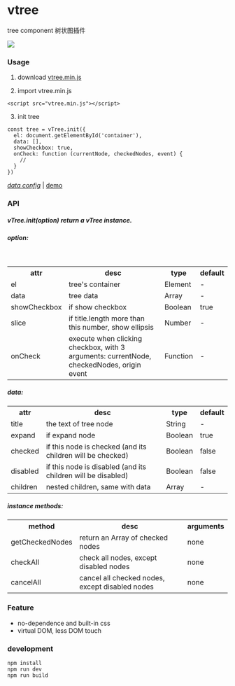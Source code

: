# vtree
tree component  树状图插件

[![](http://ooqymz3vm.bkt.clouddn.com/tree.png)](https://yeild.github.io/vtree/demo.html)

### Usage

1. download [vtree.min.js](https://raw.githubusercontent.com/yeild/vtree/master/dist/vtree.min.js)

2.  import vtree.min.js
```
<script src="vtree.min.js"></script>
```

3. init tree
```
const tree = vTree.init({
  el: document.getElementById('container'),
  data: [],
  showCheckbox: true,
  onCheck: function (currentNode, checkedNodes, event) {
    //
  }
})
```
[*data config*](https://github.com/yeild/vtree/blob/master/demo.html#L43) |
[demo](https://yeild.github.io/vtree/demo.html)

### API

##### vTree.init(option) return a vTree instance.
##### option:
<table>
    <tr>
        <th>attr</th>
        <th>desc</th>
        <th>type</th>
        <th>default</th>
    </tr>
    <tr>
        <td>el</td>
        <td>tree's container</td>
        <td>Element</td>
        <td> - </td>
    </tr>
    <tr>
        <td>data</td>
        <td>tree data</td>
        <td>Array</td>
        <td> - </td>
    </tr>
    <tr>
        <td>showCheckbox</td>
        <td>if show checkbox</td>
        <td>Boolean</td>
        <td>true</td>
    </tr>
    <tr>
        <td>slice</td>
        <td>if title.length more than this number, show ellipsis</td>
        <td>Number</td>
        <td> - </td>
    </tr>
    <tr>
        <td>onCheck</td>
        <td>execute when clicking checkbox, with 3 arguments: currentNode, checkedNodes, origin event</td>
        <td>Function</td>
        <td> - </td>
    </tr>
</table>

##### data:
<table>
    <tr>
        <th>attr</th>
        <th>desc</th>
        <th>type</th>
        <th>default</th>
    </tr>
    <tr>
        <td>title</td>
        <td>the text of tree node</td>
        <td>String</td>
        <td> - </td>
    </tr>
    <tr>
        <td>expand</td>
        <td>if expand node</td>
        <td>Boolean</td>
        <td>true</td>
    </tr>
    <tr>
        <td>checked</td>
        <td>if this node is checked (and its children will be checked)</td>
        <td>Boolean</td>
        <td>false</td>
    </tr>
    <tr>
        <td>disabled</td>
        <td>if this node is disabled (and its children will be disabled)</td>
        <td>Boolean</td>
        <td>false</td>
    <tr>
        <td>children</td>
        <td>nested children, same with data</td>
        <td>Array</td>
        <td> - </td>
    </tr>
</table>

##### instance methods:
<table>
    <tr>
        <th>method</th>
        <th>desc</th>
        <th>arguments</th>
    </tr>
    <tr>
        <td>getCheckedNodes</td>
        <td>return an Array of checked nodes</td>
        <td>none</td>
    </tr>
    <tr>
        <td>checkAll</td>
        <td>check all nodes, except disabled nodes</td>
        <td>none</td>
    </tr>
    <tr>
        <td>cancelAll</td>
        <td>cancel all checked nodes, except disabled nodes</td>
        <td>none</td>
    </tr>
</table>

### Feature
* no-dependence and built-in css
* virtual DOM,  less DOM touch

### development
```
npm install
npm run dev
npm run build
```

